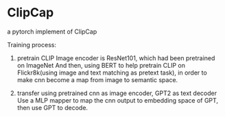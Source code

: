 # ClipCap
a pytorch implement of ClipCap

Training process:
1. pretrain CLIP
Image encoder is ResNet101, which had been pretrained on ImageNet
And then, using BERT to help pretrain CLIP on Flickr8k(using image and text matching as pretext task), in order to make cnn become a map from image to semantic space.

2. transfer
using pretrained cnn as image encoder, GPT2 as text decoder
Use a MLP mapper to map the cnn output to embedding space of GPT, then use GPT to decode.
